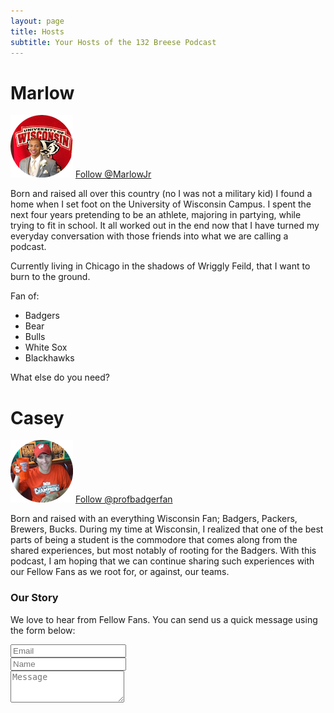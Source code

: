 ```yaml
---
layout: page
title: Hosts 
subtitle: Your Hosts of the 132 Breese Podcast
---
```


# Marlow
![marlow](img/marlow-head-shot.png) <a href="https://twitter.com/marlowjr?ref_src=twsrc%5Etfw" class="twitter-follow-button" data-show-count="false">Follow @MarlowJr</a><script async src="https://platform.twitter.com/widgets.js" charset="utf-8"></script>

Born and raised all over this country (no I was not a military kid) I found a home when I set foot on the University of Wisconsin Campus. I spent the next four years pretending to be an athlete, majoring in partying, while trying to fit in school.  It all worked out in the end now that I have turned my everyday conversation with those friends into what we are calling a podcast.  

Currently living in Chicago in the shadows of Wriggly Feild, that I want to burn to the ground. 

Fan of:
- Badgers
- Bear
- Bulls
- White Sox
- Blackhawks

What else do you need?

# Casey 
  ![casey](img/imageedit_3_5873510159.png) <a href="https://twitter.com/profbadgerfan?ref_src=twsrc%5Etfw" class="twitter-follow-button" data-show-count="false">Follow @profbadgerfan</a><script async src="https://platform.twitter.com/widgets.js" charset="utf-8"></script>

Born and raised with an everything Wisconsin Fan; Badgers, Packers, Brewers, Bucks. During
my time at Wisconsin, I realized that one of the best parts of being a student is the commodore
that comes along from the shared experiences, but most notably of rooting for the Badgers.
With this podcast, I am hoping that we can continue sharing such experiences with our Fellow
Fans as we root for, or against, our teams. 

### Our Story


<form action="https://formspree.io/mbhicksjr@gmail.com" method="POST" class="form" id="contact-form">
  <p>We love to hear from Fellow Fans. You can send us a quick message using the form below:</p>
  <div class="row">
    <div class="col-xs-6">
      <input type="email" name="_replyto" class="form-control input-lg" placeholder="Email" title="Email">
    </div>
    <div class="col-xs-6">
      <input type="text" name="name" class="form-control input-lg" placeholder="Name" title="Name">
    </div>
  </div>
  <input type="hidden" name="_subject" value="New submission from deanattali.com">
  <textarea type="text" name="content" class="form-control input-lg" placeholder="Message" title="Message" required="required" rows="3"></textarea>
  <input type="text" name="_gotcha" style="display:none">
  <input type="hidden" name="_next" value="./aboutme?message=Your message was sent successfully, thanks!" />
